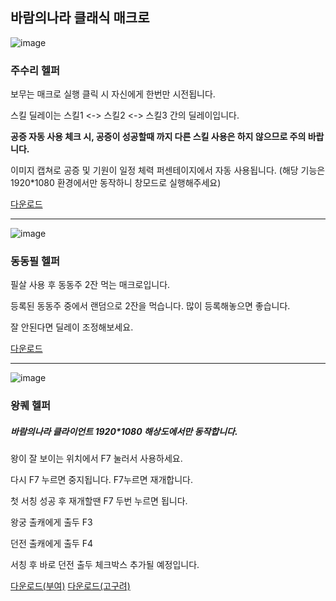 바람의나라 클래식 매크로
---

![image](https://github.com/user-attachments/assets/1121311f-b966-481e-8943-c38ef156ba44)

### 주수리 헬퍼

보무는 매크로 실행 클릭 시 자신에게 한번만 시전됩니다.

스킬 딜레이는 스킬1 <-> 스킬2 <-> 스킬3 간의 딜레이입니다.

**공증 자동 사용 체크 시, 공증이 성공할때 까지 다른 스킬 사용은 하지 않으므로 주의 바랍니다.**

이미지 캡쳐로 공증 및 기원이 일정 체력 퍼센테이지에서 자동 사용됩니다. (해당 기능은 1920*1080 환경에서만 동작하니 창모드로 실행해주세요)

[다운로드](https://objectstorage.ap-chuncheon-1.oraclecloud.com/n/axns7vzun2pq/b/bucket-20231116-1622/o/%EC%A3%BC%EC%88%98%EB%A6%AC%ED%97%AC%ED%8D%BC.exe)

---

![image](https://github.com/user-attachments/assets/d8efbdcf-ae82-4606-8eec-ba3481209af2)


### 동동필 헬퍼

필살 사용 후 동동주 2잔 먹는 매크로입니다.

등록된 동동주 중에서 랜덤으로 2잔을 먹습니다. 많이 등록해놓으면 좋습니다.

잘 안된다면 딜레이 조정해보세요.

[다운로드](https://objectstorage.ap-chuncheon-1.oraclecloud.com/n/axns7vzun2pq/b/bucket-20231116-1622/o/%EB%8F%99%EB%8F%99%ED%95%84%ED%97%AC%ED%8D%BC.exe)

---

![image](https://github.com/user-attachments/assets/28ea2f79-1de6-44e3-a56c-374cdd22f523)



### 왕퀘 헬퍼

##### 바람의나라 클라이언트 1920*1080 해상도에서만 동작합니다.

왕이 잘 보이는 위치에서 F7 눌러서 사용하세요. 

다시 F7 누르면 중지됩니다. F7누르면 재개합니다.

첫 서칭 성공 후 재개할땐 F7 두번 누르면 됩니다. 

왕궁 출캐에게 출두 F3 

던전 출캐에게 출두 F4

서칭 후 바로 던전 출두 체크박스 추가될 예정입니다.

[다운로드(부여)](https://objectstorage.ap-chuncheon-1.oraclecloud.com/n/axns7vzun2pq/b/bucket-20231116-1622/o/%EC%99%95%ED%80%98%ED%97%AC%ED%8D%BC_%EB%B6%80%EC%97%AC.exe)
[다운로드(고구려)](https://objectstorage.ap-chuncheon-1.oraclecloud.com/n/axns7vzun2pq/b/bucket-20231116-1622/o/%EC%99%95%ED%80%98%ED%97%AC%ED%8D%BC_%EA%B3%A0%EA%B5%AC%EB%A0%A4.exe)




